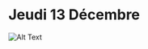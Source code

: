 # Jeudi 13 Décembre

![Alt Text](https://media1.tenor.com/m/Q9ZXVL9-5FsAAAAd/santamonke-funke-monke.gif)